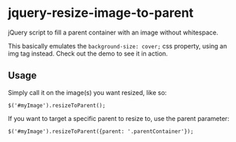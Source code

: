 jquery-resize-image-to-parent
=============================

jQuery script to fill a parent container with an image without whitespace.

This basically emulates the `background-size: cover;` css property, using an img tag instead. Check out the demo to see it in action.

Usage
-----------

Simply call it on the image(s) you want resized, like so:

    $('#myImage').resizeToParent();

If you want to target a specific parent to resize to, use the parent parameter:

    $('#myImage').resizeToParent({parent: '.parentContainer'});